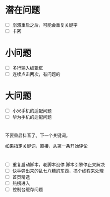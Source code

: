 # 潜在问题

- [ ] 崩溃重启之后，可能会重复关键字
- [ ] 卡密

# 小问题

- [ ] 多行输入编辑框
- [ ] 连续点击两次，有问题的

# 大问题

- [ ] 小米手机的适配问题
- [ ] 华为手机的适配问题

# 
不要重启抖音了。下一个关键词。

如果指定关键词，直接，从第一条开始评论

# 
- [ ] 重复启动脚本，老脚本没停.脚本引擎停止来解决
- [ ] 快手弹出来的乱七八糟的东西，搞个线程来处理
- [ ] 首页精选
- [ ] 热榜进入
- [ ] 控制台缓存问题
